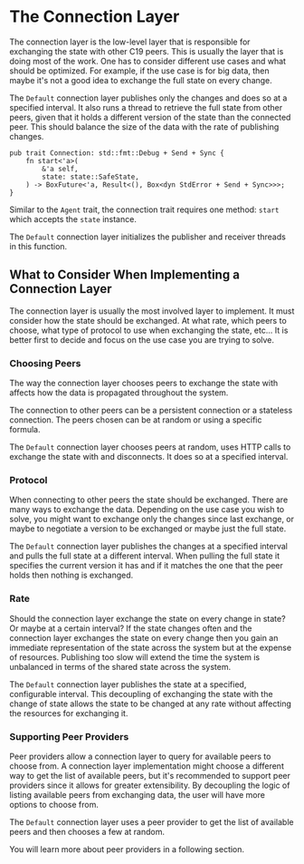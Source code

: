 # The Connection Layer

The connection layer is the low-level layer that is responsible for exchanging the state with other C19 peers.
This is usually the layer that is doing most of the work. One has to consider different use cases and what should be optimized. For 
example, if the use case is for big data, then maybe it's not a good idea to exchange the full state on every change.

The `Default` connection layer publishes only the changes and does so at a specified interval. It also runs a thread to retrieve the full state 
from other peers, given that it holds a different version of the state than the connected peer. This should balance the size of the data with the 
rate of publishing changes.

```rust, no_run
pub trait Connection: std::fmt::Debug + Send + Sync {
    fn start<'a>(
        &'a self,
        state: state::SafeState,
    ) -> BoxFuture<'a, Result<(), Box<dyn StdError + Send + Sync>>>;
}
```

Similar to the `Agent` trait, the connection trait requires one method: `start` which accepts the `state` instance.

The `Default` connection layer initializes the publisher and receiver threads in this function.

## What to Consider When Implementing a Connection Layer
The connection layer is usually the most involved layer to implement. It must consider how the state should be exchanged. At what rate, which peers to choose, 
what type of protocol to use when exchanging the state, etc... It is better first to decide and focus on the use case you are trying to solve.

### Choosing Peers
The way the connection layer chooses peers to exchange the state with affects how the data is propagated throughout the system.

The connection to other peers can be a persistent connection or a stateless connection. The peers chosen can be at random or using a specific formula.

The `Default` connection layer chooses peers at random, uses HTTP calls to exchange the state with and disconnects. It does so at a specified interval.

### Protocol
When connecting to other peers the state should be exchanged. There are many ways to exchange the data. Depending on the use case you wish to solve, 
you might want to exchange only the changes since last exchange, or maybe to negotiate a version to be exchanged or maybe just the full state.

The `Default` connection layer publishes the changes at a specified interval and pulls the full state at a different interval. When pulling the full state it specifies the 
current version it has and if it matches the one that the peer holds then nothing is exchanged.

### Rate
Should the connection layer exchange the state on every change in state? Or maybe at a certain interval?
If the state changes often and the connection layer exchanges the state on every change then you gain an immediate representation of the state across the system but at 
the expense of resources. Publishing too slow will extend the time the system is unbalanced in terms of the shared state across the system.

The `Default` connection layer publishes the state at a specified, configurable interval. This decoupling of exchanging the state with the change of state allows the state 
to be changed at any rate without affecting the resources for exchanging it.

### Supporting Peer Providers
Peer providers allow a connection layer to query for available peers to choose from. A connection layer implementation might choose a different way to get the list of available 
peers, but it's recommended to support peer providers since it allows for greater extensibility. By decoupling the logic of listing available peers from exchanging data, the user 
will have more options to choose from. 

The `Default` connection layer uses a peer provider to get the list of available peers and then chooses a few at random.

You will learn more about peer providers in a following section.
